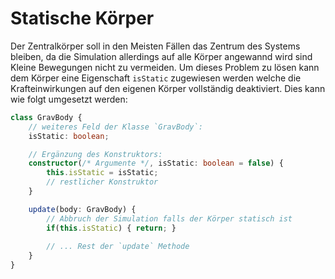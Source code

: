 # Statische Körper
Der Zentralkörper soll in den Meisten Fällen das Zentrum des Systems bleiben,
da die Simulation allerdings auf alle Körper angewannd wird sind Kleine Bewegungen
nicht zu vermeiden.
Um dieses Problem zu lösen kann dem Körper eine Eigenschaft `isStatic` zugewiesen werden
welche die Krafteinwirkungen auf den eigenen Körper vollständig deaktiviert.
Dies kann wie folgt umgesetzt werden:
```typescript
class GravBody {
    // weiteres Feld der Klasse `GravBody`:
    isStatic: boolean;

    // Ergänzung des Konstruktors:
    constructor(/* Argumente */, isStatic: boolean = false) {
        this.isStatic = isStatic;
        // restlicher Konstruktor
    }

    update(body: GravBody) {
        // Abbruch der Simulation falls der Körper statisch ist
        if(this.isStatic) { return; }
        
        // ... Rest der `update` Methode
    }
}

```

